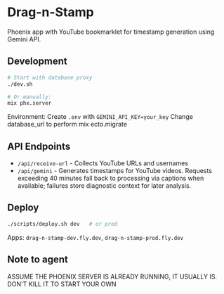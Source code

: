# Drag-n-Stamp

Phoenix app with YouTube bookmarklet for timestamp generation using Gemini API.

## Development

```bash
# Start with database proxy
./dev.sh

# Or manually:
mix phx.server
```

Environment: Create `.env` with `GEMINI_API_KEY=your_key`
Change database_url to perform mix ecto.migrate

## API Endpoints

- `/api/receive-url` - Collects YouTube URLs and usernames
- `/api/gemini` - Generates timestamps for YouTube videos. Requests exceeding 40 minutes fall back
  to processing via captions when available; failures store diagnostic context for later analysis.

## Deploy

```bash
./scripts/deploy.sh dev   # or prod
```

Apps: `drag-n-stamp-dev.fly.dev`, `drag-n-stamp-prod.fly.dev`

## Note to agent
ASSUME THE PHOENIX SERVER IS ALREADY RUNNING, IT USUALLY IS. DON'T KILL IT TO START YOUR OWN
